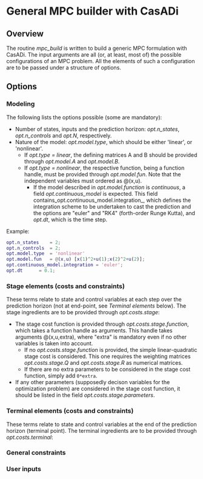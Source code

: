 # General MPC builder with CasADi

## Overview

The routine _mpc_build_ is written to build a generic MPC formulation with CasADi. The input arguments are all (or, at least, most of) the possible configurations of an MPC problem. All the elements of such a configuration are to be passed under a structure of options. 

## Options

### Modeling

The following lists the options possible (some are mandatory):

* Number of states, inputs and the prediction horizon: _opt.n_states_, _opt.n_controls_ and _opt.N_, respectively.
* Nature of the model: _opt.model.type_, which should be either 'linear', or 'nonlinear'.
  * If _opt.type = linear_, the defining matrices A and B should be provided through _opt.model.A_ and _opt.model.B_.
  * If _opt.type = nonlinear_, the respective function, being a function handle, must be provided through _opt.model.fun_. Note that the independent variables must ordered as @(x,u).
    * If the model described in _opt.model.function_ is *continuous*, a field _opt.continuous_model_ is expected. This field contains_opt.continuous_model.integration_, which defines the integration scheme to be undertaken to cast the prediction and the options are "euler" and "RK4" (forth-order Runge Kutta), and _opt.dt_, which is the time step.

Example:

```matlab
opt.n_states   	= 2;
opt.n_controls 	= 2;
opt.model.type 	= 'nonlinear'
opt.model.fun  	= @(x,u) [x(1)^2+u(1);x(2)^2+u(2)];
opt.continuous_model.integration = 'euler';
opt.dt		= 0.1;
```

### Stage elements (costs and constraints)

These terms relate to state and control variables at each step over the prediction horizon (not at end-point, see *Terminal elements* below). The stage ingredients are to be provided through _opt.costs.stage_:

* The stage cost function is provided through _opt.costs.stage.function_, which takes a function handle as arguments. This handle takes arguments @(x,u,extra), where "extra" is mandatory even if no other variables is taken into account.
  * If no _opt.costs.stage.function_ is provided, the simple linear-quadratic stage cost is considered. This one requires the weighting matrices _opt.costs.stage.Q_ and _opt.costs.stage.R_ as numerical matrices.
  * If there are no extra parameters to be considered in the stage cost function, simply add `0*extra`.
* If any other parameters (supposedly decison variables for the optimization problem) are considered in the stage cost function, it should be listed in the field _opt.costs.stage.parameters_.

### Terminal elements (costs and constraints)

These terms relate to state and control variables at the end of the prediction horizon (terminal point). The terminal ingredients are to be provided through _opt.costs.terminal_:

### General constraints

### User inputs